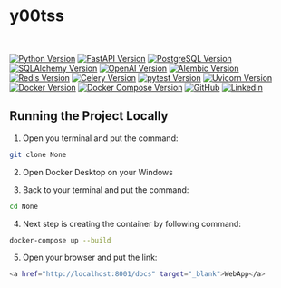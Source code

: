 
# y00tss


<br>

[![Python Version](https://img.shields.io/badge/Python-3.9-blue.svg)](https://www.python.org/downloads/release/python-390/)
[![FastAPI Version](https://img.shields.io/badge/FastAPI-0.100.0-blue.svg)](https://fastapi.tiangolo.com/)
[![PostgreSQL Version](https://img.shields.io/badge/PostgreSQL-13-green.svg)](https://www.postgresql.org/docs/13/release-13-2.html)
[![SQLAlchemy Version](https://img.shields.io/badge/SQLAlchemy-1.4.47-blue.svg)](https://docs.sqlalchemy.org/en/14/)
[![OpenAI Version](https://img.shields.io/badge/OpenAI-0.27.0-blue.svg)](https://pypi.org/project/openai/)
[![Alembic Version](https://img.shields.io/badge/Alembic-1.10.4-yellow.svg)](https://alembic.sqlalchemy.org/)
[![Redis Version](https://img.shields.io/badge/Redis-7.0-brightgreen.svg)](https://redis.io/)
[![Celery Version](https://img.shields.io/badge/Celery-5.2.7-blue.svg)](https://docs.celeryproject.org/en/stable/)
[![pytest Version](https://img.shields.io/badge/pytest-7.4.2-brightgreen.svg)](https://docs.pytest.org/en/latest/)
[![Uvicorn Version](https://img.shields.io/badge/Uvicorn-0.22.0-yellow.svg)](https://www.uvicorn.org/)
[![Docker Version](https://img.shields.io/badge/Docker-20.10.8-blue.svg)](https://www.docker.com/)
[![Docker Compose Version](https://img.shields.io/badge/Docker%20Compose-1.29.2-blue.svg)](https://docs.docker.com/compose/)
[![GitHub](https://img.shields.io/badge/GitHub-100000?style=for-the-badge&logo=github&logoColor=white)](https://github.com/y00tss)
[![LinkedIn](https://img.shields.io/badge/LinkedIn-0A66C2?style=for-the-badge&logo=linkedin&logoColor=white)](https://www.linkedin.com/in/mykhailoshepelenko/)


## Running the Project Locally

1. Open you terminal and put the command:
```bash
git clone None
```
2. Open Docker Desktop on your Windows

3. Back to your terminal and put the command:
```bash
cd None
```
4. Next step is creating the container by following command:
```bash
docker-compose up --build
```
5. Open your browser and put the link:
```bash
<a href="http://localhost:8001/docs" target="_blank">WebApp</a>
```
